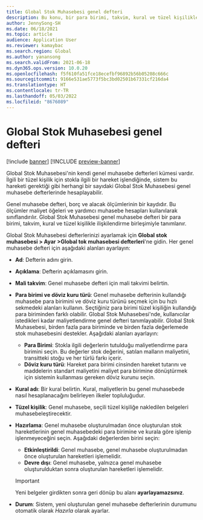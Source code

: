 ```yaml
---
title: Global Stok Muhasebesi genel defteri
description: Bu konu, bir para birimi, takvim, kural ve tüzel kişilikle ilişkilendirme birleşimiyle tanımlanan Global Stok Muhasebesi genel defterlerini açıklar.
author: JennySong-SH
ms.date: 06/18/2021
ms.topic: article
audience: Application User
ms.reviewer: kamaybac
ms.search.region: Global
ms.author: yanansong
ms.search.validFrom: 2021-06-18
ms.dyn365.ops.version: 10.0.20
ms.openlocfilehash: f5f610fa51fce18ecefbf96892b56b05208c666c
ms.sourcegitcommit: 9166e531ae5773f5bc3bd02501b67331cf216da4
ms.translationtype: HT
ms.contentlocale: tr-TR
ms.lasthandoff: 05/03/2022
ms.locfileid: "8676089"
---
```

# <a name="global-inventory-accounting-ledger"></a>Global Stok Muhasebesi genel defteri

[!include [banner](../includes/banner.md)]
[!INCLUDE [preview-banner](../includes/preview-banner.md)]
<!--KFM: Preview until 4/30/2022 -->

Global Stok Muhasebesi'nin kendi genel muhasebe defterleri kümesi vardır. İlgili bir tüzel kişilik için stokla ilgili bir hareket işlendiğinde, sistem bu hareketi gerektiği gibi herhangi bir sayıdaki Global Stok Muhasebesi genel muhasebe defterlerinde hesaplayabilir.

Genel muhasebe defteri, borç ve alacak ölçümlerinin bir kaydıdır. Bu ölçümler maliyet öğeleri ve yardımcı muhasebe hesapları kullanılarak sınıflandırılır. Global Stok Muhasebesi genel muhasebe defteri bir para birimi, takvim, kural ve tüzel kişilikle ilişkilendirme birleşimiyle tanımlanır.

Global Stok Muhasebesi defterlerinizi ayarlamak için **Global stok muhasebesi \> Ayar \>Global tok muhasebesi defterleri**'ne gidin. Her genel muhasebe defteri için aşağıdaki alanları ayarlayın:

- **Ad**: Defterin adını girin.
- **Açıklama**: Defterin açıklamasını girin.
- **Mali takvim**: Genel muhasebe defteri için mali takvimi belirtin.
- **Para birimi ve döviz kuru türü**: Genel muhasebe defterinin kullandığı muhasebe para birimini ve döviz kuru türünü seçmek için bu hızlı sekmedeki alanları kullanın. Seçtiğiniz para birimi tüzel kişiliğin kullandığı para biriminden farklı olabilir. Global Stok Muhasebesi'nde, kullanıcılar istedikleri kadar maliyetlendirme genel defteri tanımlayabilir. Global Stok Muhasebesi, birden fazla para biriminde ve birden fazla değerlemede stok muhasebesini destekler. Aşağıdaki alanları ayarlayın:

    - **Para Birimi**: Stokla ilgili değerlerin tutulduğu maliyetlendirme para birimini seçin. Bu değerler stok değerini, satılan malların maliyetini, transitteki stoğu ve her türlü farkı içerir.
    - **Döviz kuru türü**: Hareket para birimi cinsinden hareket tutarını ve maddelerin standart maliyetini maliyet para birimine dönüştürmek için sistemin kullanması gereken döviz kurunu seçin.

- **Kural adı**: Bir kural belirtin. Kural, maliyetlerin bu genel muhasebede nasıl hesaplanacağını belirleyen ilkeler topluluğudur.
- **Tüzel kişilik**: Genel muhasebe, seçili tüzel kişiliğe nakledilen belgeleri muhasebeleştirecektir.
- **Hazırlama**: Genel muhasebe oluşturulmadan önce oluşturulan stok hareketlerinin genel muhasebedeki para birimine ve kurala göre işlenip işlenmeyeceğini seçin. Aşağıdaki değerlerden birini seçin:

    - **Etkinleştirildi**: Genel muhasebe, genel muhasebe oluşturulmadan önce oluşturulan hareketleri işlemelidir.
    - **Devre dışı**: Genel muhasebe, yalnızca genel muhasebe oluşturulduktan sonra oluşturulan hareketleri işlemelidir.

    > [!IMPORTANT]
    > Yeni belgeler girdikten sonra geri dönüp bu alanı **ayarlayamazsınız**.

- **Durum**: Sistem, yeni oluşturulan genel muhasebe defterlerinin durumunu otomatik olarak *Hazırla* olarak ayarlar.
